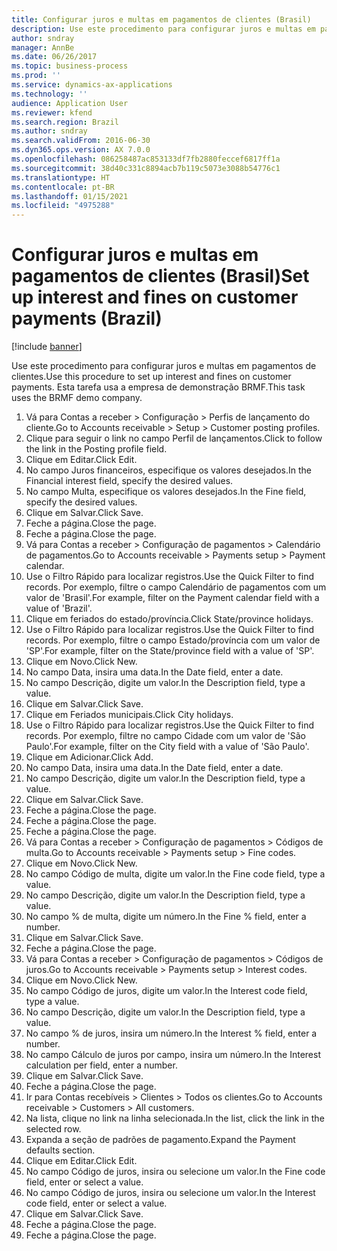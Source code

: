 ```yaml
---
title: Configurar juros e multas em pagamentos de clientes (Brasil)
description: Use este procedimento para configurar juros e multas em pagamentos de clientes.
author: sndray
manager: AnnBe
ms.date: 06/26/2017
ms.topic: business-process
ms.prod: ''
ms.service: dynamics-ax-applications
ms.technology: ''
audience: Application User
ms.reviewer: kfend
ms.search.region: Brazil
ms.author: sndray
ms.search.validFrom: 2016-06-30
ms.dyn365.ops.version: AX 7.0.0
ms.openlocfilehash: 086258487ac853133df7fb2880feccef6817ff1a
ms.sourcegitcommit: 38d40c331c8894acb7b119c5073e3088b54776c1
ms.translationtype: HT
ms.contentlocale: pt-BR
ms.lasthandoff: 01/15/2021
ms.locfileid: "4975288"
---
```

# <a name="set-up-interest-and-fines-on-customer-payments-brazil"></a><span data-ttu-id="c1a0f-103">Configurar juros e multas em pagamentos de clientes (Brasil)</span><span class="sxs-lookup"><span data-stu-id="c1a0f-103">Set up interest and fines on customer payments (Brazil)</span></span>

[!include [banner](../../includes/banner.md)]

<span data-ttu-id="c1a0f-104">Use este procedimento para configurar juros e multas em pagamentos de clientes.</span><span class="sxs-lookup"><span data-stu-id="c1a0f-104">Use this procedure to set up interest and fines on customer payments.</span></span> <span data-ttu-id="c1a0f-105">Esta tarefa usa a empresa de demonstração BRMF.</span><span class="sxs-lookup"><span data-stu-id="c1a0f-105">This task uses the BRMF demo company.</span></span>

1. <span data-ttu-id="c1a0f-106">Vá para Contas a receber > Configuração > Perfis de lançamento do cliente.</span><span class="sxs-lookup"><span data-stu-id="c1a0f-106">Go to Accounts receivable > Setup > Customer posting profiles.</span></span>
2. <span data-ttu-id="c1a0f-107">Clique para seguir o link no campo Perfil de lançamentos.</span><span class="sxs-lookup"><span data-stu-id="c1a0f-107">Click to follow the link in the Posting profile field.</span></span>
3. <span data-ttu-id="c1a0f-108">Clique em Editar.</span><span class="sxs-lookup"><span data-stu-id="c1a0f-108">Click Edit.</span></span>
4. <span data-ttu-id="c1a0f-109">No campo Juros financeiros, especifique os valores desejados.</span><span class="sxs-lookup"><span data-stu-id="c1a0f-109">In the Financial interest field, specify the desired values.</span></span>
5. <span data-ttu-id="c1a0f-110">No campo Multa, especifique os valores desejados.</span><span class="sxs-lookup"><span data-stu-id="c1a0f-110">In the Fine field, specify the desired values.</span></span>
6. <span data-ttu-id="c1a0f-111">Clique em Salvar.</span><span class="sxs-lookup"><span data-stu-id="c1a0f-111">Click Save.</span></span>
7. <span data-ttu-id="c1a0f-112">Feche a página.</span><span class="sxs-lookup"><span data-stu-id="c1a0f-112">Close the page.</span></span>
8. <span data-ttu-id="c1a0f-113">Feche a página.</span><span class="sxs-lookup"><span data-stu-id="c1a0f-113">Close the page.</span></span>
9. <span data-ttu-id="c1a0f-114">Vá para Contas a receber > Configuração de pagamentos > Calendário de pagamentos.</span><span class="sxs-lookup"><span data-stu-id="c1a0f-114">Go to Accounts receivable > Payments setup > Payment calendar.</span></span>
10. <span data-ttu-id="c1a0f-115">Use o Filtro Rápido para localizar registros.</span><span class="sxs-lookup"><span data-stu-id="c1a0f-115">Use the Quick Filter to find records.</span></span> <span data-ttu-id="c1a0f-116">Por exemplo, filtre o campo Calendário de pagamentos com um valor de 'Brasil'.</span><span class="sxs-lookup"><span data-stu-id="c1a0f-116">For example, filter on the Payment calendar field with a value of 'Brazil'.</span></span>
11. <span data-ttu-id="c1a0f-117">Clique em feriados do estado/província.</span><span class="sxs-lookup"><span data-stu-id="c1a0f-117">Click State/province holidays.</span></span>
12. <span data-ttu-id="c1a0f-118">Use o Filtro Rápido para localizar registros.</span><span class="sxs-lookup"><span data-stu-id="c1a0f-118">Use the Quick Filter to find records.</span></span> <span data-ttu-id="c1a0f-119">Por exemplo, filtre o campo Estado/província com um valor de 'SP'.</span><span class="sxs-lookup"><span data-stu-id="c1a0f-119">For example, filter on the State/province field with a value of 'SP'.</span></span>
13. <span data-ttu-id="c1a0f-120">Clique em Novo.</span><span class="sxs-lookup"><span data-stu-id="c1a0f-120">Click New.</span></span>
14. <span data-ttu-id="c1a0f-121">No campo Data, insira uma data.</span><span class="sxs-lookup"><span data-stu-id="c1a0f-121">In the Date field, enter a date.</span></span>
15. <span data-ttu-id="c1a0f-122">No campo Descrição, digite um valor.</span><span class="sxs-lookup"><span data-stu-id="c1a0f-122">In the Description field, type a value.</span></span>
16. <span data-ttu-id="c1a0f-123">Clique em Salvar.</span><span class="sxs-lookup"><span data-stu-id="c1a0f-123">Click Save.</span></span>
17. <span data-ttu-id="c1a0f-124">Clique em Feriados municipais.</span><span class="sxs-lookup"><span data-stu-id="c1a0f-124">Click City holidays.</span></span>
18. <span data-ttu-id="c1a0f-125">Use o Filtro Rápido para localizar registros.</span><span class="sxs-lookup"><span data-stu-id="c1a0f-125">Use the Quick Filter to find records.</span></span> <span data-ttu-id="c1a0f-126">Por exemplo, filtre no campo Cidade com um valor de 'São Paulo'.</span><span class="sxs-lookup"><span data-stu-id="c1a0f-126">For example, filter on the City field with a value of 'São Paulo'.</span></span>
19. <span data-ttu-id="c1a0f-127">Clique em Adicionar.</span><span class="sxs-lookup"><span data-stu-id="c1a0f-127">Click Add.</span></span>
20. <span data-ttu-id="c1a0f-128">No campo Data, insira uma data.</span><span class="sxs-lookup"><span data-stu-id="c1a0f-128">In the Date field, enter a date.</span></span>
21. <span data-ttu-id="c1a0f-129">No campo Descrição, digite um valor.</span><span class="sxs-lookup"><span data-stu-id="c1a0f-129">In the Description field, type a value.</span></span>
22. <span data-ttu-id="c1a0f-130">Clique em Salvar.</span><span class="sxs-lookup"><span data-stu-id="c1a0f-130">Click Save.</span></span>
23. <span data-ttu-id="c1a0f-131">Feche a página.</span><span class="sxs-lookup"><span data-stu-id="c1a0f-131">Close the page.</span></span>
24. <span data-ttu-id="c1a0f-132">Feche a página.</span><span class="sxs-lookup"><span data-stu-id="c1a0f-132">Close the page.</span></span>
25. <span data-ttu-id="c1a0f-133">Feche a página.</span><span class="sxs-lookup"><span data-stu-id="c1a0f-133">Close the page.</span></span>
26. <span data-ttu-id="c1a0f-134">Vá para Contas a receber > Configuração de pagamentos > Códigos de multa.</span><span class="sxs-lookup"><span data-stu-id="c1a0f-134">Go to Accounts receivable > Payments setup > Fine codes.</span></span>
27. <span data-ttu-id="c1a0f-135">Clique em Novo.</span><span class="sxs-lookup"><span data-stu-id="c1a0f-135">Click New.</span></span>
28. <span data-ttu-id="c1a0f-136">No campo Código de multa, digite um valor.</span><span class="sxs-lookup"><span data-stu-id="c1a0f-136">In the Fine code field, type a value.</span></span>
29. <span data-ttu-id="c1a0f-137">No campo Descrição, digite um valor.</span><span class="sxs-lookup"><span data-stu-id="c1a0f-137">In the Description field, type a value.</span></span>
30. <span data-ttu-id="c1a0f-138">No campo % de multa, digite um número.</span><span class="sxs-lookup"><span data-stu-id="c1a0f-138">In the Fine % field, enter a number.</span></span>
31. <span data-ttu-id="c1a0f-139">Clique em Salvar.</span><span class="sxs-lookup"><span data-stu-id="c1a0f-139">Click Save.</span></span>
32. <span data-ttu-id="c1a0f-140">Feche a página.</span><span class="sxs-lookup"><span data-stu-id="c1a0f-140">Close the page.</span></span>
33. <span data-ttu-id="c1a0f-141">Vá para Contas a receber > Configuração de pagamentos > Códigos de juros.</span><span class="sxs-lookup"><span data-stu-id="c1a0f-141">Go to Accounts receivable > Payments setup > Interest codes.</span></span>
34. <span data-ttu-id="c1a0f-142">Clique em Novo.</span><span class="sxs-lookup"><span data-stu-id="c1a0f-142">Click New.</span></span>
35. <span data-ttu-id="c1a0f-143">No campo Código de juros, digite um valor.</span><span class="sxs-lookup"><span data-stu-id="c1a0f-143">In the Interest code field, type a value.</span></span>
36. <span data-ttu-id="c1a0f-144">No campo Descrição, digite um valor.</span><span class="sxs-lookup"><span data-stu-id="c1a0f-144">In the Description field, type a value.</span></span>
37. <span data-ttu-id="c1a0f-145">No campo % de juros, insira um número.</span><span class="sxs-lookup"><span data-stu-id="c1a0f-145">In the Interest % field, enter a number.</span></span>
38. <span data-ttu-id="c1a0f-146">No campo Cálculo de juros por campo, insira um número.</span><span class="sxs-lookup"><span data-stu-id="c1a0f-146">In the Interest calculation per field, enter a number.</span></span>
39. <span data-ttu-id="c1a0f-147">Clique em Salvar.</span><span class="sxs-lookup"><span data-stu-id="c1a0f-147">Click Save.</span></span>
40. <span data-ttu-id="c1a0f-148">Feche a página.</span><span class="sxs-lookup"><span data-stu-id="c1a0f-148">Close the page.</span></span>
41. <span data-ttu-id="c1a0f-149">Ir para Contas recebíveis > Clientes > Todos os clientes.</span><span class="sxs-lookup"><span data-stu-id="c1a0f-149">Go to Accounts receivable > Customers > All customers.</span></span>
42. <span data-ttu-id="c1a0f-150">Na lista, clique no link na linha selecionada.</span><span class="sxs-lookup"><span data-stu-id="c1a0f-150">In the list, click the link in the selected row.</span></span>
43. <span data-ttu-id="c1a0f-151">Expanda a seção de padrões de pagamento.</span><span class="sxs-lookup"><span data-stu-id="c1a0f-151">Expand the Payment defaults section.</span></span>
44. <span data-ttu-id="c1a0f-152">Clique em Editar.</span><span class="sxs-lookup"><span data-stu-id="c1a0f-152">Click Edit.</span></span>
45. <span data-ttu-id="c1a0f-153">No campo Código de juros, insira ou selecione um valor.</span><span class="sxs-lookup"><span data-stu-id="c1a0f-153">In the Fine code field, enter or select a value.</span></span>
46. <span data-ttu-id="c1a0f-154">No campo Código de juros, insira ou selecione um valor.</span><span class="sxs-lookup"><span data-stu-id="c1a0f-154">In the Interest code field, enter or select a value.</span></span>
47. <span data-ttu-id="c1a0f-155">Clique em Salvar.</span><span class="sxs-lookup"><span data-stu-id="c1a0f-155">Click Save.</span></span>
48. <span data-ttu-id="c1a0f-156">Feche a página.</span><span class="sxs-lookup"><span data-stu-id="c1a0f-156">Close the page.</span></span>
49. <span data-ttu-id="c1a0f-157">Feche a página.</span><span class="sxs-lookup"><span data-stu-id="c1a0f-157">Close the page.</span></span>

